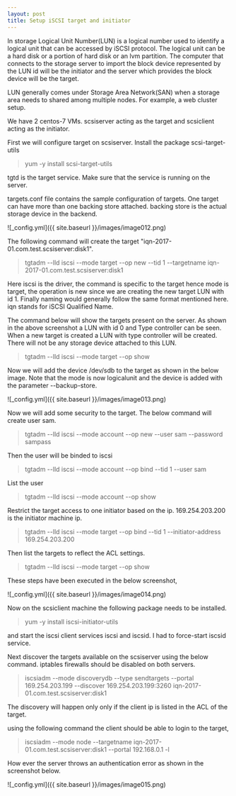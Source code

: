 ```yaml
---  
layout: post
title: Setup iSCSI target and initiator
---
```

  
In storage Logical Unit Number(LUN) is a logical number used to identify a logical unit that can be accessed by iSCSI protocol.
The logical unit can be a hard disk or a portion of hard disk or an lvm partition. The computer that connects to the storage 
server to import the block device represented by the LUN id will be the initiator and the server which provides the block device 
will be the target.

LUN generally comes under Storage Area Network(SAN) when a storage area needs to shared among multiple nodes. For example, a web cluster setup. 

We have 2 centos-7 VMs. scsiserver acting as the target and scsiclient acting as the initiator.

First we will configure target on scsiserver.
Install the package scsi-target-utils
> yum -y install scsi-target-utils

tgtd is the target service. Make sure that the service is running on the server. 

targets.conf file contains the sample configuration of targets. One target can have more than one backing store attached.
backing store is the actual storage device in the backend. 


![_config.yml]({{ site.baseurl }}/images/image012.png)
  
The following command will create the target "iqn-2017-01.com.test.scsiserver:disk1".

> tgtadm --lld iscsi --mode target --op new --tid 1 --targetname iqn-2017-01.com.test.scsiserver:disk1

Here iscsi is the driver, the command is specific to the target hence mode is target, the operation is new since we are creating the new target LUN with id 1. Finally naming would generally follow the same format mentioned here. iqn stands for iSCSI Qualified Name. 

The command below will show the targets present on the server. As shown in the above screenshot a LUN with id 0 and Type controller can be seen. When a new target is created a LUN with type controller will be created. There will not be any storage device attached to this LUN.   

> tgtadm --lld iscsi --mode target --op show

Now we will add the device /dev/sdb to the target as shown in the below image.
Note that the mode is now logicalunit and the device is added with the parameter --backup-store.

![_config.yml]({{ site.baseurl }}/images/image013.png)

Now we will add some security to the target.
The below command will create user sam. 

> tgtadm --lld iscsi --mode account --op new --user sam --password sampass

Then the user will be binded to iscsi

> tgtadm --lld iscsi --mode account --op bind --tid 1 --user sam

List the user

> tgtadm --lld iscsi --mode account --op show

Restrict the target access to one initiator based on the ip. 169.254.203.200 is the initiator machine ip.

> tgtadm --lld iscsi --mode target --op bind --tid 1 --initiator-address 169.254.203.200

Then list the targets to reflect the ACL settings.

> tgtadm --lld iscsi --mode target --op show

These steps have been executed in the below screenshot,

![_config.yml]({{ site.baseurl }}/images/image014.png)

Now on the scsiclient machine the following package needs to be installed.

> yum -y install iscsi-initiator-utils

and start the iscsi client services iscsi and iscsid. I had to force-start iscsid service.

Next discover the targets available on the scsiserver using the below command. iptables firewalls should be disabled on both servers.

> iscsiadm --mode discoverydb --type sendtargets --portal 169.254.203.199 --discover 169.254.203.199:3260 iqn-2017-01.com.test.scsiserver:disk1

The discovery will happen only only if the client ip is listed in the ACL of the target.

using the following command the client should be able to login to the target,

> iscsiadm --mode node --targetname iqn-2017-01.com.test.scsiserver:disk1 --portal 192.168.0.1 -l

How ever the server throws an authentication error as shown in the screenshot below.

![_config.yml]({{ site.baseurl }}/images/image015.png)





  


